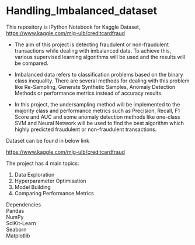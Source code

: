 # Handling_Imbalanced_dataset
This repository is IPython Notebook for Kaggle Dataset,
https://www.kaggle.com/mlg-ulb/creditcardfraud

- The aim of this project is detecting fraudulent or non-fraudulent transactions while dealing with imbalanced data. To achieve this, various supervised learning algorithms will be used and the results will be compared.

- Imbalanced data refers to classification problems based on the binary class inequality. There are several methods for dealing with this problem like Re-Sampling, Generate Synthetic Samples, Anomaly Detection Methods or performance metrics instead of accuracy results.

- In this project, the undersampling method will be implemented to the majority class and performance metrics such as Precision, Recall, F1 Score and AUC and some anomaly detection methods like one-class SVM and Neural Network will be used to find the best algorithm which highly predicted fraudulent or non-fraudulent transactions.

Dataset can be found in below link

https://www.kaggle.com/mlg-ulb/creditcardfraud

The project has 4 main topics:
1. Data Exploration
2. Hyperparameter Optimisation
3. Model Building
4. Comparing Performance Metrics

Dependencies</br>
Pandas</br>
NumPy</br>
SciKit-Learn</br>
Seaborn</br>
Matplotlib</br>
